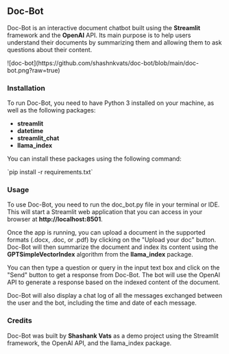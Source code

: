 ## Doc-Bot

<div>
<p>Doc-Bot is an interactive document chatbot built using the <b>Streamlit</b> framework and the <b>OpenAI</b> API. Its main purpose is to help users understand their documents by summarizing them and allowing them to ask questions about their content. </p>
</div>

<div>
![doc-bot](https://github.com/shashnkvats/doc-bot/blob/main/doc-bot.png?raw=true)
</div>


### Installation
<div>

To run Doc-Bot, you need to have Python 3 installed on your machine, as well as the following packages:
* <b>streamlit</b>
* <b>datetime</b>
* <b>streamlit_chat</b>
* <b>llama_index</b>
<p>You can install these packages using the following command:</p>
 `pip install -r requirements.txt`

</div>

### Usage
<p>
To use Doc-Bot, you need to run the doc_bot.py file in your terminal or IDE. This will start a Streamlit web application that you can access in your browser at <b>http://localhost:8501</b>.
</p>

<p>
Once the app is running, you can upload a document in the supported formats (.docx, .doc, or .pdf) by clicking on the "Upload your doc" button. Doc-Bot will then summarize the document and index its content using the <b>GPTSimpleVectorIndex</b> algorithm from the <b>llama_index</b> package.
</p>

<p>
You can then type a question or query in the input text box and click on the "Send" button to get a response from Doc-Bot. The bot will use the OpenAI API to generate a response based on the indexed content of the document.
</p>

<p>
Doc-Bot will also display a chat log of all the messages exchanged between the user and the bot, including the time and date of each message.
</p>

### Credits
<p>
Doc-Bot was built by <b>Shashank Vats</b> as a demo project using the Streamlit framework, the OpenAI API, and the llama_index package.
</p>




